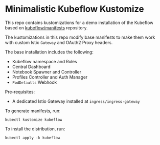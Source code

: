 # Minimalistic Kubeflow Kustomize

This repo contains kustomizations for a demo installation of the Kubeflow based on
[kubeflow/manifests](https://github.com/kubeflow/manifests) repository.

The kustomizations in this repo modify base manifests to make them work with custom
Istio `Gateway` and OAuth2 Proxy headers.

The base installation includes the following:
- Kubeflow namespace and Roles
- Central Dashboard
- Notebook Spawner and Controller
- Profiles Controller and Auth Manager
- `PodDefaults` Webhook

Pre-requisites:
* A dedicated Istio Gateway installed at `ingress/ingress-gateway`

To generate manifests, run:
```
kubectl kustomize kubeflow
```

To install the distribution, run:
```
kubectl apply -k kubeflow
```
